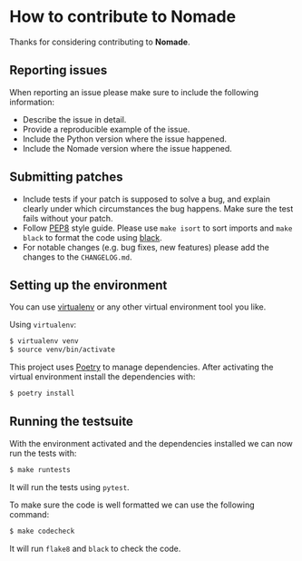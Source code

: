 # How to contribute to Nomade

Thanks for considering contributing to **Nomade**.

## Reporting issues

When reporting an issue please make sure to include the following information:

- Describe the issue in detail.
- Provide a reproducible example of the issue.
- Include the Python version where the issue happened.
- Include the Nomade version where the issue happened.

## Submitting patches

- Include tests if your patch is supposed to solve a bug, and explain clearly under which circumstances the bug happens. Make sure the test fails without your patch.
- Follow [PEP8](<http://legacy.python.org/dev/peps/pep-0008/>) style guide. Please use `make isort` to sort imports and `make black` to format the code using [black](<https://github.com/psf/black>).
- For notable changes (e.g. bug fixes, new features) please add the changes to the `CHANGELOG.md`.

## Setting up the environment

You can use [virtualenv](<https://github.com/pypa/virtualenv>) or any other virtual environment tool you like.

Using `virtualenv`:

```bash
$ virtualenv venv
$ source venv/bin/activate
```

This project uses [Poetry](<https://github.com/sdispater/poetry>) to manage dependencies. After activating the virtual environment install the dependencies with:

```bash
$ poetry install
```

## Running the testsuite

With the environment activated and the dependencies installed we can now run the tests with:

```bash
$ make runtests
```

It will run the tests using `pytest`.

To make sure the code is well formatted we can use the following command:

```bash
$ make codecheck
```

It will run `flake8` and `black` to check the code.

